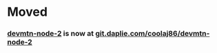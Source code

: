 # Moved
### [devmtn-node-2](https://git.daplie.com/coolaj86/devmtn-node-2) is now at [git.daplie.com/coolaj86/devmtn-node-2](https://git.daplie.com/coolaj86/devmtn-node-2)
